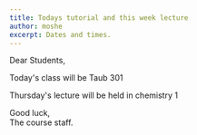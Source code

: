 ```yaml
---
title: Todays tutorial and this week lecture
author: moshe
excerpt: Dates and times.
---
```


Dear Students,

Today's class will be Taub 301

Thursday's lecture will be held in chemistry 1 

Good luck,  
The course staff.


